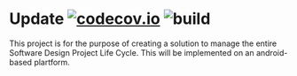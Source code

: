 # Update [![codecov.io](https://codecov.io/github/codecov/example-android/branch/master/graph/badge.svg)](https://codecov.io/github/codecov/example-android) ![build](https://travis-ci.org/teamskittles/Update.svg?branch=master)

This project is for the purpose of creating a solution to manage the entire Software Design Project Life Cycle. This will be implemented on an android-based plartform.
